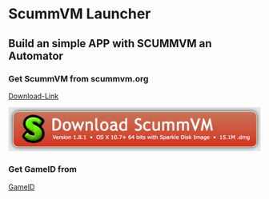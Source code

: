 # ScummVM Launcher
## Build an simple APP with SCUMMVM an Automator

### Get ScummVM from scummvm.org
[Download-Link](http://scummvm.org/downloads/)

![Download](https://github.com/n3PH1lim/SCUMM_Launcher_OSX/blob/master/pictures/get_scumm.png "Download")


### Get GameID from
[GameID](https://www.scummvm.org/compatibility/)

